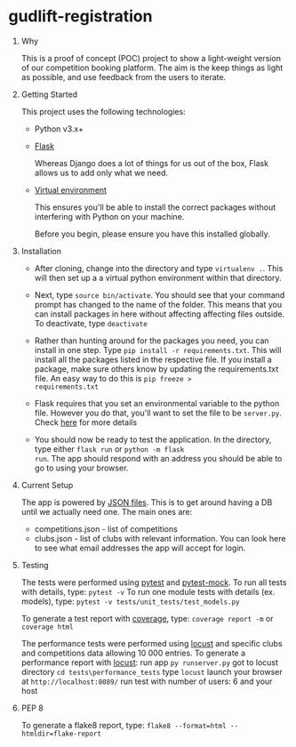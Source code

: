 # gudlift-registration

1. Why


    This is a proof of concept (POC) project to show a light-weight version of our competition booking platform. The aim is the keep things as light as possible, and use feedback from the users to iterate.

2. Getting Started

    This project uses the following technologies:

    * Python v3.x+

    * [Flask](https://flask.palletsprojects.com/en/2.3.x/)

        Whereas Django does a lot of things for us out of the box, Flask allows us to add only what we need. 
     

    * [Virtual environment](https://virtualenv.pypa.io/en/stable/installation.html)

        This ensures you'll be able to install the correct packages without interfering with Python on your machine.

        Before you begin, please ensure you have this installed globally. 


3. Installation

    - After cloning, change into the directory and type <code>virtualenv .</code>. This will then set up a a virtual python environment within that directory.

    - Next, type <code>source bin/activate</code>. You should see that your command prompt has changed to the name of the folder. This means that you can install packages in here without affecting affecting files outside. To deactivate, type <code>deactivate</code>

    - Rather than hunting around for the packages you need, you can install in one step. Type <code>pip install -r requirements.txt</code>. This will install all the packages listed in the respective file. If you install a package, make sure others know by updating the requirements.txt file. An easy way to do this is <code>pip freeze > requirements.txt</code>

    - Flask requires that you set an environmental variable to the python file. However you do that, you'll want to set the file to be <code>server.py</code>. Check [here](https://flask.palletsprojects.com/en/1.1.x/quickstart/#a-minimal-application) for more details

    - You should now be ready to test the application. In the directory, type either <code>flask run</code> or <code>python -m flask run</code>. The app should respond with an address you should be able to go to using your browser.

4. Current Setup

    The app is powered by [JSON files](https://www.tutorialspoint.com/json/json_quick_guide.htm). This is to get around having a DB until we actually need one. The main ones are:
     
    * competitions.json - list of competitions
    * clubs.json - list of clubs with relevant information. You can look here to see what email addresses the app will accept for login.

5. Testing

    The tests were performed using [pytest](https://pypi.org/project/pytest/) and [pytest-mock](https://pypi.org/project/pytest-mock/).
    To run all tests with details, type: `pytest -v`
    To run one module tests with details (ex. models), type: `pytest -v tests/unit_tests/test_models.py`

    To generate a test report with [coverage](https://pypi.org/project/coverage/), type: `coverage report -m` or `coverage html`

    The performance tests were performed using [locust](https://pypi.org/project/locust/) and specific clubs and competitions data allowing 10 000 entries.
    To generate a performance report with [locust](https://pypi.org/project/locust/):
        run app `py runserver.py`
        got to locust directory `cd tests\performance_tests`
        type `locust`
        launch your browser at `http://localhost:8089/`
        run test with number of users: 6 and your host

6. PEP 8

    To generate a flake8 report, type: `flake8 --format=html --htmldir=flake-report`